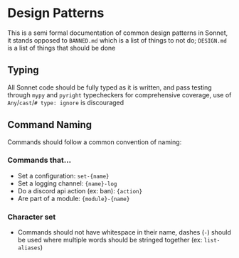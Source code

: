 # Design Patterns
This is a semi formal documentation of common design patterns in Sonnet, it stands opposed to `BANNED.md` which is a list of things to not do; `DESIGN.md` is a list of things that should be done
## Typing
All Sonnet code should be fully typed as it is written, and pass testing through `mypy` and `pyright` typecheckers for comprehensive coverage, use of `Any`/`cast`/`# type: ignore` is discouraged
## Command Naming
Commands should follow a common convention of naming:
### Commands that...
- Set a configuration: `set-{name}`
- Set a logging channel: `{name}-log`
- Do a discord api action (ex: ban): `{action}`
- Are part of a module: `{module}-{name}`
### Character set
- Commands should not have whitespace in their name, dashes (`-`) should be used where multiple words should be stringed together (ex: `list-aliases`)  
